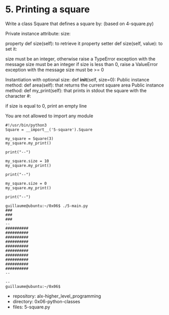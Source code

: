 # 5. Printing a square



Write a class Square that defines a square by: (based on 4-square.py)

Private instance attribute: size:


property def size(self): to retrieve it
property setter def size(self, value): to set it:


size must be an integer, otherwise raise a TypeError exception with the message size must be an integer
if size is less than 0, raise a ValueError exception with the message size must be >= 0


Instantiation with optional size: def __init__(self, size=0):
Public instance method: def area(self): that returns the current square area
Public instance method: def my_print(self): that prints in stdout the square with the character #:


if size is equal to 0, print an empty line

You are not allowed to import any module

```guillaume@ubuntu:~/0x06$ cat 5-main.py
#!/usr/bin/python3
Square = __import__('5-square').Square

my_square = Square(3)
my_square.my_print()

print("--")

my_square.size = 10
my_square.my_print()

print("--")

my_square.size = 0
my_square.my_print()

print("--")

guillaume@ubuntu:~/0x06$ ./5-main.py
###
###
###
--
##########
##########
##########
##########
##########
##########
##########
##########
##########
##########
--

--
guillaume@ubuntu:~/0x06$ 
```


 - repository: alx-higher_level_programming
 - directory: 0x06-python-classes
 - files: 5-square.py
